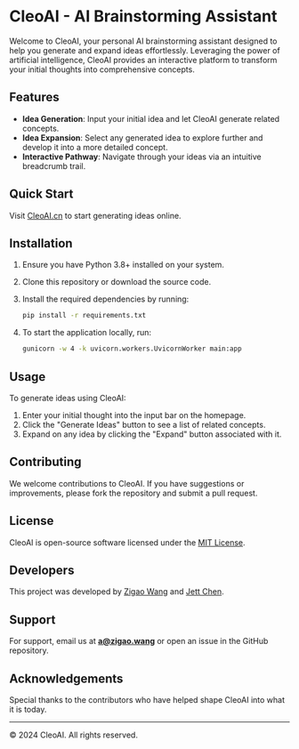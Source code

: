 # CleoAI - AI Brainstorming Assistant

Welcome to CleoAI, your personal AI brainstorming assistant designed to help you generate and expand ideas effortlessly. Leveraging the power of artificial intelligence, CleoAI provides an interactive platform to transform your initial thoughts into comprehensive concepts.

## Features
- **Idea Generation**: Input your initial idea and let CleoAI generate related concepts.
- **Idea Expansion**: Select any generated idea to explore further and develop it into a more detailed concept.
- **Interactive Pathway**: Navigate through your ideas via an intuitive breadcrumb trail.

## Quick Start

Visit [CleoAI.cn](https://cleoai.cn) to start generating ideas online.

## Installation

1. Ensure you have Python 3.8+ installed on your system.
2. Clone this repository or download the source code.
3. Install the required dependencies by running:

   ```sh
   pip install -r requirements.txt
   ```

4. To start the application locally, run:

   ```sh
   gunicorn -w 4 -k uvicorn.workers.UvicornWorker main:app
   ```

## Usage

To generate ideas using CleoAI:

1. Enter your initial thought into the input bar on the homepage.
2. Click the "Generate Ideas" button to see a list of related concepts.
3. Expand on any idea by clicking the "Expand" button associated with it.

## Contributing

We welcome contributions to CleoAI. If you have suggestions or improvements, please fork the repository and submit a pull request.

## License

CleoAI is open-source software licensed under the [MIT License](LICENSE).

## Developers

This project was developed by [Zigao Wang](https://github.com/ZigaoWang) and [Jett Chen](https://github.com/JettChenT).

## Support

For support, email us at **a@zigao.wang** or open an issue in the GitHub repository.

## Acknowledgements

Special thanks to the contributors who have helped shape CleoAI into what it is today.

---
&copy; 2024 CleoAI. All rights reserved.